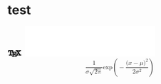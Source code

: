 # test
<svg xmlns="http://www.w3.org/2000/svg" stroke="currentColor" stroke-width="1" viewBox="300 -50 1000 500" width="35" height="18">
      <path d="m6.27 0h-6.09s-.18 2.24-.18 2.24h.24c.14-1.61.29-1.94 1.8-1.94.18 0 .44 0 .54.02.21.04.21.15.21.38v5.25c0 .34 0 .48-1.05.48h-.4v.31c.41-.03 1.42-.03 1.88-.03s1.49 0 1.9.03v-.31h-.4c-1.05 0-1.05-.14-1.05-.48v-5.25c0-.2 0-.34.18-.38.11-.02.38-.02.57-.02 1.5 0 1.65.33 1.79 1.94h.25s-.19-2.24-.19-2.24z" transform="matrix(45 0 0 45 356.35 50.35)"></path>
      <path d="m6.16 4.2h-.25c-.25 1.53-.48 2.26-2.19 2.26h-1.32c-.47 0-.49-.07-.49-.4v-2.66h.89c.97 0 1.08.32 1.08 1.17h.25v-2.64h-.25c0 .85-.11 1.16-1.08 1.16h-.89v-2.39c0-.33.02-.4.49-.4h1.28c1.53 0 1.79.55 1.95 1.94h.25l-.28-2.24h-5.6v.3h.23c.77 0 .79.11.79.47v5.22c0 .36-.02.47-.79.47h-.23v.31h5.74z" transform="matrix(45 0 0 45 602.5 150.25)"></path>
      <path d="m3.76 2.95 1.37-2c.21-.32.55-.64 1.44-.65v-.3h-2.38v.3c.4.01.62.23.62.46 0 .1-.02.12-.09.23 0 0-1.14 1.68-1.14 1.68l-1.28-1.92c-.02-.03-.07-.11-.07-.15 0-.12.22-.29.64-.3v-.3c-.34.03-1.07.03-1.45.03-.31 0-.93-.01-1.3-.03v.3h.19c.55 0 .74.07.93.35 0 0 1.83 2.77 1.83 2.77l-1.63 2.41c-.14.2-.44.66-1.44.66v.31h2.38v-.31c-.46-.01-.63-.28-.63-.46 0-.09.03-.13.1-.24l1.41-2.09 1.58 2.38c.02.04.05.08.05.11 0 .12-.22.29-.65.3v.31c.35-.03 1.08-.03 1.45-.03.42 0 .88.01 1.3.03v-.31h-.19c-.52 0-.73-.05-.94-.36 0 0-2.1-3.18-2.1-3.18z" transform="matrix(45 0 0 45 845.95 47.65)"></path>
    </svg>
<img src="gaussian_distr.svg">
<math xmlns="http://www.w3.org/1998/Math/MathML" display="block">
  <mfrac>
    <mn>1</mn>
    <mrow>
      <mi>σ</mi>
      <msqrt>
        <mn>2</mn>
        <mi>π</mi>
      </msqrt>
    </mrow>
  </mfrac>
  <mi>exp</mi>
  <mo data-mjx-texclass="NONE">⁡</mo>
  <mrow data-mjx-texclass="INNER">
    <mo data-mjx-texclass="OPEN">(</mo>
    <mo>−</mo>
    <mfrac>
      <mrow>
        <mo stretchy="false">(</mo>
        <mi>x</mi>
        <mo>−</mo>
        <mi>μ</mi>
        <msup>
          <mo stretchy="false">)</mo>
          <mrow>
            <mn>2</mn>
          </mrow>
        </msup>
      </mrow>
      <mrow>
        <mn>2</mn>
        <msup>
          <mi>σ</mi>
          <mrow>
            <mn>2</mn>
          </mrow>
        </msup>
      </mrow>
    </mfrac>
    <mo data-mjx-texclass="CLOSE">)</mo>
  </mrow>
</math>
